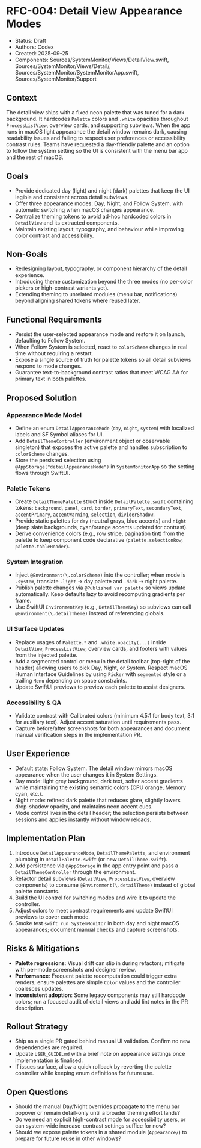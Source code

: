 # RFC-004: Detail View Appearance Modes

- Status: Draft
- Authors: Codex
- Created: 2025-09-25
- Components: Sources/SystemMonitor/Views/DetailView.swift, Sources/SystemMonitor/Views/Detail/, Sources/SystemMonitor/SystemMonitorApp.swift, Sources/SystemMonitor/Support

## Context
The detail view ships with a fixed neon palette that was tuned for a dark background. It hardcodes `Palette` colors and `.white` opacities throughout `ProcessListView`, overview cards, and supporting subviews. When the app runs in macOS light appearance the detail window remains dark, causing readability issues and failing to respect user preferences or accessibility contrast rules. Teams have requested a day-friendly palette and an option to follow the system setting so the UI is consistent with the menu bar app and the rest of macOS.

## Goals
- Provide dedicated day (light) and night (dark) palettes that keep the UI legible and consistent across detail subviews.
- Offer three appearance modes: Day, Night, and Follow System, with automatic switching when macOS changes appearance.
- Centralize theming tokens to avoid ad-hoc hardcoded colors in `DetailView` and its extracted components.
- Maintain existing layout, typography, and behaviour while improving color contrast and accessibility.

## Non-Goals
- Redesigning layout, typography, or component hierarchy of the detail experience.
- Introducing theme customization beyond the three modes (no per-color pickers or high-contrast variants yet).
- Extending theming to unrelated modules (menu bar, notifications) beyond aligning shared tokens where reused later.

## Functional Requirements
- Persist the user-selected appearance mode and restore it on launch, defaulting to Follow System.
- When Follow System is selected, react to `colorScheme` changes in real time without requiring a restart.
- Expose a single source of truth for palette tokens so all detail subviews respond to mode changes.
- Guarantee text-to-background contrast ratios that meet WCAG AA for primary text in both palettes.

## Proposed Solution
### Appearance Mode Model
- Define an enum `DetailAppearanceMode` (`day`, `night`, `system`) with localized labels and SF Symbol aliases for UI.
- Add `DetailThemeController` (environment object or observable singleton) that exposes the active palette and handles subscription to `colorScheme` changes.
- Store the persisted selection using `@AppStorage("detailAppearanceMode")` in `SystemMonitorApp` so the setting flows through SwiftUI.

### Palette Tokens
- Create `DetailThemePalette` struct inside `DetailPalette.swift` containing tokens: `background`, `panel`, `card`, `border`, `primaryText`, `secondaryText`, `accentPrimary`, `accentWarning`, `selection`, `dividerShadow`.
- Provide static palettes for `day` (neutral grays, blue accents) and `night` (deep slate backgrounds, cyan/orange accents updated for contrast).
- Derive convenience colors (e.g., row stripe, pagination tint) from the palette to keep component code declarative (`palette.selectionRow`, `palette.tableHeader`).

### System Integration
- Inject `@Environment(\.colorScheme)` into the controller; when mode is `.system`, translate `.light` → day palette and `.dark` → night palette.
- Publish palette changes via `@Published var palette` so views update automatically. Keep defaults lazy to avoid recomputing gradients per frame.
- Use SwiftUI `EnvironmentKey` (e.g., `DetailThemeKey`) so subviews can call `@Environment(\.detailTheme)` instead of referencing globals.

### UI Surface Updates
- Replace usages of `Palette.*` and `.white.opacity(...)` inside `DetailView`, `ProcessListView`, overview cards, and footers with values from the injected palette.
- Add a segmented control or menu in the detail toolbar (top-right of the header) allowing users to pick Day, Night, or System. Respect macOS Human Interface Guidelines by using `Picker` with `segmented` style or a trailing `Menu` depending on space constraints.
- Update SwiftUI previews to preview each palette to assist designers.

### Accessibility & QA
- Validate contrast with Calibrated colors (minimum 4.5:1 for body text, 3:1 for auxiliary text). Adjust accent saturation until requirements pass.
- Capture before/after screenshots for both appearances and document manual verification steps in the implementation PR.

## User Experience
- Default state: Follow System. The detail window mirrors macOS appearance when the user changes it in System Settings.
- Day mode: light grey background, dark text, softer accent gradients while maintaining the existing semantic colors (CPU orange, Memory cyan, etc.).
- Night mode: refined dark palette that reduces glare, slightly lowers drop-shadow opacity, and maintains neon accent cues.
- Mode control lives in the detail header; the selection persists between sessions and applies instantly without window reloads.

## Implementation Plan
1. Introduce `DetailAppearanceMode`, `DetailThemePalette`, and environment plumbing in `DetailPalette.swift` (or new `DetailTheme.swift`).
2. Add persistence via `@AppStorage` in the app entry point and pass a `DetailThemeController` through the environment.
3. Refactor detail subviews (`DetailView`, `ProcessListView`, overview components) to consume `@Environment(\.detailTheme)` instead of global palette constants.
4. Build the UI control for switching modes and wire it to update the controller.
5. Adjust colors to meet contrast requirements and update SwiftUI previews to cover each mode.
6. Smoke test `swift run SystemMonitor` in both day and night macOS appearances; document manual checks and capture screenshots.

## Risks & Mitigations
- **Palette regressions**: Visual drift can slip in during refactors; mitigate with per-mode screenshots and designer review.
- **Performance**: Frequent palette recomputation could trigger extra renders; ensure palettes are simple `Color` values and the controller coalesces updates.
- **Inconsistent adoption**: Some legacy components may still hardcode colors; run a focused audit of detail views and add lint notes in the PR description.

## Rollout Strategy
- Ship as a single PR gated behind manual UI validation. Confirm no new dependencies are required.
- Update `USER_GUIDE.md` with a brief note on appearance settings once implementation is finalised.
- If issues surface, allow a quick rollback by reverting the palette controller while keeping enum definitions for future use.

## Open Questions
- Should the manual Day/Night overrides propagate to the menu bar popover or remain detail-only until a broader theming effort lands?
- Do we need an explicit high-contrast mode for accessibility users, or can system-wide increase-contrast settings suffice for now?
- Should we expose palette tokens in a shared module (`Appearance/`) to prepare for future reuse in other windows?
